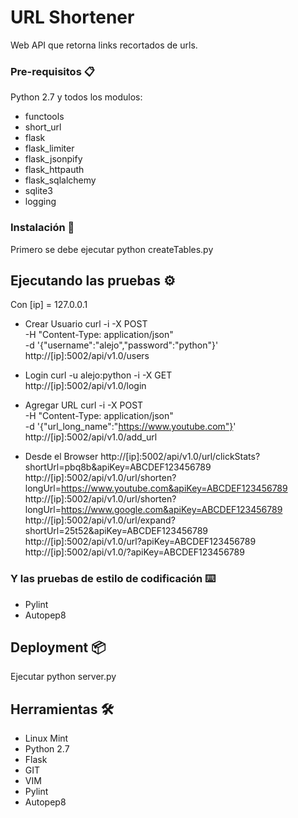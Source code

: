 # URL Shortener

Web API que retorna links recortados de urls.

### Pre-requisitos 📋

Python 2.7 y todos los modulos:
* functools
* short_url
* flask
* flask_limiter
* flask_jsonpify
* flask_httpauth
* flask_sqlalchemy
* sqlite3
* logging

### Instalación 🔧

Primero se debe ejecutar python createTables.py

## Ejecutando las pruebas ⚙️

Con [ip] = 127.0.0.1

* Crear Usuario
curl -i -X POST \
   	-H "Content-Type: application/json" \
   	-d '{"username":"alejo","password":"python"}' \
   	http://[ip]:5002/api/v1.0/users

* Login
curl -u alejo:python -i -X GET \
	http://[ip]:5002/api/v1.0/login

* Agregar URL
curl -i -X POST \
  	-H "Content-Type: application/json" \
  	-d '{"url_long_name":"https://www.youtube.com"}' \
  	http://[ip]:5002/api/v1.0/add_url

* Desde el Browser
http://[ip]:5002/api/v1.0/url/clickStats?shortUrl=pbq8b&apiKey=ABCDEF123456789
http://[ip]:5002/api/v1.0/url/shorten?longUrl=https://www.youtube.com&apiKey=ABCDEF123456789
http://[ip]:5002/api/v1.0/url/shorten?longUrl=https://www.google.com&apiKey=ABCDEF123456789
http://[ip]:5002/api/v1.0/url/expand?shortUrl=25t52&apiKey=ABCDEF123456789
http://[ip]:5002/api/v1.0/url?apiKey=ABCDEF123456789
http://[ip]:5002/api/v1.0/?apiKey=ABCDEF123456789

### Y las pruebas de estilo de codificación ⌨️

* Pylint
* Autopep8

## Deployment 📦

Ejecutar python server.py

## Herramientas 🛠️

* Linux Mint
* Python 2.7
* Flask
* GIT
* VIM
* Pylint
* Autopep8
